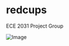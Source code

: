 # redcups
ECE 2031 Project Group

![Image](https://i5.walmartimages.com/asr/bc856f03-a999-4748-b861-4aa670710a36_1.946030d0664b3ec000d409d0dd78486e.jpeg)
